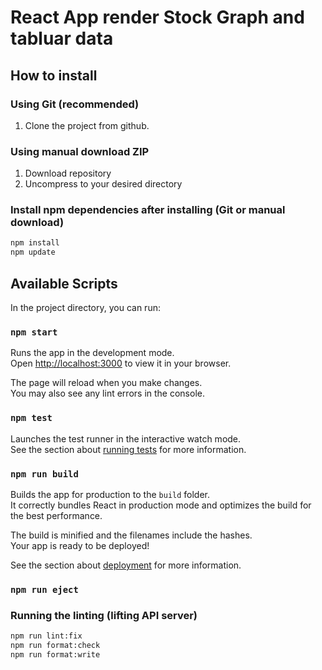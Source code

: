 # React App render Stock Graph and tabluar data

## How to install

### Using Git (recommended)

1.  Clone the project from github.

### Using manual download ZIP

1.  Download repository
2.  Uncompress to your desired directory

### Install npm dependencies after installing (Git or manual download)

```bash
npm install
npm update
```

## Available Scripts

In the project directory, you can run:

### `npm start`

Runs the app in the development mode.\
Open [http://localhost:3000](http://localhost:3000) to view it in your browser.

The page will reload when you make changes.\
You may also see any lint errors in the console.

### `npm test`

Launches the test runner in the interactive watch mode.\
See the section about [running tests](https://facebook.github.io/create-react-app/docs/running-tests) for more information.

### `npm run build`

Builds the app for production to the `build` folder.\
It correctly bundles React in production mode and optimizes the build for the best performance.

The build is minified and the filenames include the hashes.\
Your app is ready to be deployed!

See the section about [deployment](https://facebook.github.io/create-react-app/docs/deployment) for more information.

### `npm run eject`


### Running the linting (lifting API server)

```bash
npm run lint:fix
npm run format:check
npm run format:write
```
